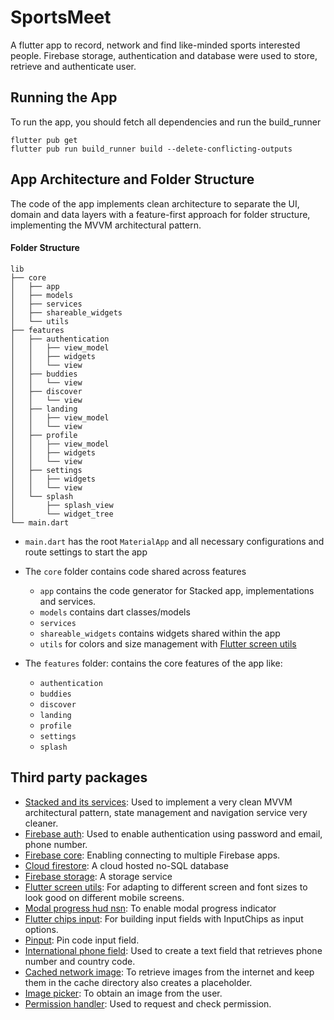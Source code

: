# SportsMeet
A flutter app to record, network and find like-minded sports interested people. Firebase storage, authentication and database were used to store, retrieve and authenticate user.

## Running the App
To run the app, you should fetch all dependencies and run the build_runner
```
flutter pub get
flutter pub run build_runner build --delete-conflicting-outputs
```

## App Architecture and Folder Structure

The code of the app implements clean architecture to separate the UI, domain and data layers with a feature-first approach for folder structure, implementing the MVVM architectural pattern.

#### Folder Structure

```
lib
├── core
│   ├── app
│   ├── models
│   ├── services
│   ├── shareable_widgets
│   └── utils
├── features
│   ├── authentication
│   │   ├── view_model
│   │   ├── widgets   
│   │   └── view
│   ├── buddies
│   │   └── view
│   ├── discover
│   │   └── view
│   ├── landing
│   │   ├── view_model
│   │   └── view
│   ├── profile
│   │   ├── view_model
│   │   ├── widgets   
│   │   └── view
│   ├── settings
│   │   ├── widgets   
│   │   └── view
│   └── splash
│       ├── splash_view
│       └── widget_tree
└── main.dart
```

* `main.dart` has the root `MaterialApp` and all necessary configurations and route settings to start the app
* The `core` folder contains code shared across features
    * `app` contains the code generator for Stacked app, implementations and services.
    * `models` contains dart classes/models
    * `services`
    * `shareable_widgets` contains widgets shared within the app
    * `utils` for colors and size management with [Flutter screen utils](https://pub.dev/packages/flutter_screenutil)


* The `features` folder: contains the core features of the app like:
    * `authentication`
    * `buddies`
    * `discover`
    * `landing`
    * `profile`
    * `settings`
    * `splash`

## Third party packages

- [Stacked and its services](https://pub.dev/packages/stacked): Used to implement a very clean MVVM architectural pattern,
  state management and navigation service very cleaner.
- [Firebase auth](https://pub.dev/packages/firebase_auth): Used to enable authentication using password and email, phone number.
- [Firebase core](https://pub.dev/packages/firebase_core): Enabling connecting to multiple Firebase apps.
- [Cloud firestore](https://pub.dev/packages/cloud_firestore): A cloud hosted no-SQL database
- [Firebase storage](https://pub.dev/packages/firebase_storage): A storage service
- [Flutter screen utils](https://pub.dev/packages/flutter_screenutil): For adapting to different screen and font sizes to look good on different mobile screens.
- [Modal progress hud nsn](https://pub.dev/packages/modal_progress_hud_nsn): To enable modal progress indicator
- [Flutter chips input](https://pub.dev/packages/flutter_chips_input):  For building input fields with InputChips as input options.
- [Pinput](https://pub.dev/packages/pinput): Pin code input field.
- [International phone field](https://pub.dev/packages/intl_phone_field): Used to create a text field that retrieves phone number and country code.
- [Cached network image](https://pub.dev/packages/cached_network_image): To retrieve images from the internet and keep them in the cache directory also creates a placeholder. 
- [Image picker](https://pub.dev/packages/image_picker): To obtain an image from the user.
- [Permission handler](https://pub.dev/packages/permission_handler): Used to request and check permission.
